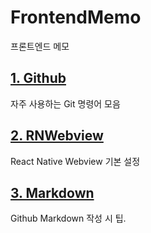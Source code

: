 # FrontendMemo

프론트엔드 메모

## [1. Github](https://github.com/Kir93/frontend-memo/blob/main/Memos/Github.md)

자주 사용하는 Git 명령어 모음

## [2. RNWebview](https://github.com/Kir93/frontend-memo/blob/main/Memos/RNWebview.md)

React Native Webview 기본 설정

## [3. Markdown](https://github.com/Kir93/frontend-memo/blob/main/Memos/Markdown.md)

Github Markdown 작성 시 팁.

